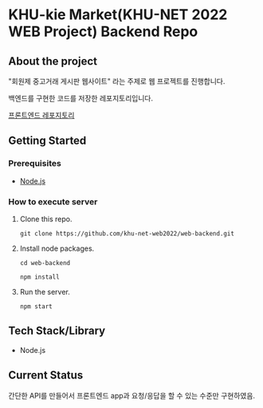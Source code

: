 # KHU-kie Market(KHU-NET 2022 WEB Project) Backend Repo

## About the project

"회원제 중고거래 게시판 웹사이트" 라는 주제로 웹 프로젝트를 진행합니다.

백엔드를 구현한 코드를 저장한 레포지토리입니다.

[프론트엔드 레포지토리][1]

## Getting Started

### Prerequisites

- [Node.js][2]

### How to execute server

1. Clone this repo.

   `git clone https://github.com/khu-net-web2022/web-backend.git`

1. Install node packages.

   `cd web-backend`

   `npm install`

1. Run the server.

   `npm start`

## Tech Stack/Library

- Node.js

## Current Status

간단한 API를 만들어서 프론트엔드 app과 요청/응답을 할 수 있는 수준만 구현하였음.

[1]: https://github.com/khu-net-web2022/web-frontend
[2]: https://nodejs.org
